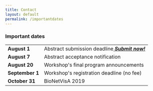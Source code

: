 ```yaml
---
title: Contact
layout: default
permalink: /importantdates
---
```




### Important dates

<table style="width 100%">
<tr><td><b>August 1</b></td>
  <td>Abstract submission deadline<b><i><font color="#e60000"><a href="https://easychair.org/conferences/?conf=bionetvisa2019"> Submit now!</a></font></i></b></td></tr>
<tr><td><b>August 7</b></td>
  <td>Abstract acceptance notification</td></tr>
<tr><td><b>August 20</b></td>
  <td>Workshop's final program announcements</td></tr>
<tr><td><b>September 1</b></td>
  <td>Workshop's registration deadline (no fee)</td></tr>
<tr><td><b>October 31</b></td>
  <td>BioNetVisA 2019</td></tr>
</table>
